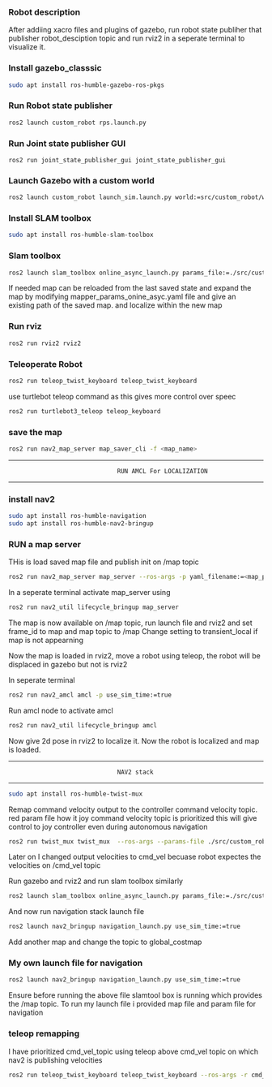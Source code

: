 ### Robot description 
After addiing xacro files and plugins of gazebo, run robot state publiher that publisher robot_desciption topic and run rviz2 in a seperate terminal to visualize it.


### Install gazebo_classsic

```bash
sudo apt install ros-humble-gazebo-ros-pkgs
```

### Run Robot state publisher
```bash
ros2 launch custom_robot rps.launch.py
```

### Run Joint state publisher GUI 
```ros2 run joint_state_publisher_gui joint_state_publisher_gui ```

### Launch Gazebo with a custom world
```bash
ros2 launch custom_robot launch_sim.launch.py world:=src/custom_robot/worlds/custom_world.world 
```

### Install SLAM toolbox
```bash
sudo apt install ros-humble-slam-toolbox
```


### Slam toolbox
```bash
ros2 launch slam_toolbox online_async_launch.py params_file:=./src/custom_robot/config/mapper_params_online_async.yaml use_sim_time:=true
```
If needed map can be reloaded from the last saved state and expand the map by modifying mapper_params_onine_asyc.yaml file 
and give an existing path of the saved map. and localize within the new map


### Run rviz
```bash
ros2 run rviz2 rviz2 
```

### Teleoperate Robot
```bash
ros2 run teleop_twist_keyboard teleop_twist_keyboard
```

use turtlebot teleop command as this gives more control over speec
```bash
ros2 run turtlebot3_teleop teleop_keyboard 
```

### save the map
```bash
ros2 run nav2_map_server map_saver_cli -f <map_name>
```

---------------------------------------------------------------------------
                                  RUN AMCL For LOCALIZATION
---------------------------------------------------------------------------

### install nav2
```bash
sudo apt install ros-humble-navigation
sudo apt install ros-humble-nav2-bringup
```


### RUN a map server

THis is load saved map file and publish init on /map topic

```bash
ros2 run nav2_map_server map_server --ros-args -p yaml_filename:=<map_path> 
```

In a seperate terminal activate map_server using
```bash
ros2 run nav2_util lifecycle_bringup map_server
```
The map is now available on /map topic, run launch file and rviz2 and set frame_id to map and map topic to /map
Change setting to transient_local if map is not appearning 

Now the map is loaded in rviz2, move a robot using teleop, the robot will be displaced in gazebo but not is rviz2 

In seperate terminal 
```bash
ros2 run nav2_amcl amcl -p use_sim_time:=true
```
Run amcl node to activate amcl 
```bash
ros2 run nav2_util lifecycle_bringup amcl
```

Now give 2d pose in rviz2 to localize it. Now the robot is localized and map is loaded.


---------------------------------------------------------------------------
                                  NAV2 stack
---------------------------------------------------------------------------

```bash
sudo apt install ros-humble-twist-mux
```
Remap command velocity output to the controller command velocity topic. red param file how it joy command velocity topic is prioritized 
this will give control to joy controller even during autonomous navigation 
```bash
ros2 run twist_mux twist_mux  --ros-args --params-file ./src/custom_robot/config/twist_mux.yaml -r cmd_vel_out:=diff_cont/cmd_vel_unstamped 
```
Later on I changed output velocities to cmd_vel becuase robot expectes the velocities on /cmd_vel topic

Run gazebo and rviz2 and run slam toolbox similarly

```bash
ros2 launch slam_toolbox online_async_launch.py params_file:=./src/custom_robot/config/mapper_params_online_async.yaml use_sim_time:=true
```

And now run navigation stack launch file 
```bash
ros2 launch nav2_bringup navigation_launch.py use_sim_time:=true
```
Add another map and change the topic to global_costmap



### My own launch file for navigation 
```bash
ros2 launch nav2_bringup navigation_launch.py use_sim_time:=true
```
Ensure before running the above file slamtool box is running which provides the /map topic.
To run my launch file i provided map file and param file for navigation



### teleop remapping 
I have prioritized cmd_vel_topic using teleop above cmd_vel topic on which nav2 is publishing velocities
```bash
ros2 run teleop_twist_keyboard teleop_twist_keyboard --ros-args -r cmd_vel:=cmd_vel_teleop
```
